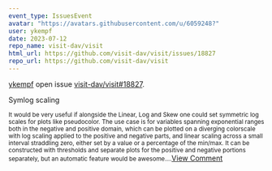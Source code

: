 ```yaml
---
event_type: IssuesEvent
avatar: "https://avatars.githubusercontent.com/u/6059248?"
user: ykempf
date: 2023-07-12
repo_name: visit-dav/visit
html_url: https://github.com/visit-dav/visit/issues/18827
repo_url: https://github.com/visit-dav/visit
---
```


<a href='https://github.com/ykempf' target='_blank'>ykempf</a> open issue <a href='https://github.com/visit-dav/visit/issues/18827' target='_blank'>visit-dav/visit#18827</a>.

<p>Symlog scaling</p><small>It would be very useful if alongside the Linear, Log and Skew one could set symmetric log scales for plots like pseudocolor. The use case is for variables spanning exponential ranges both in the negative and positive domain, which can be plotted on a diverging colorscale with log scaling applied to the positive and negative parts, and linear scaling across a small interval straddling zero, either set by a value or a percentage of the min/max. It can be constructed with thresholds and separate plots for the positive and negative portions separately, but an automatic feature would be awesome....</small><a href='https://github.com/visit-dav/visit/issues/18827' target='_blank'>View Comment</a>